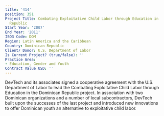 ```yaml
---
title: '414'
position: 351
Project Title: Combating Exploitative Child Labor through Education in the Dominican
  Republic
Start Year: '2007'
End Year: '2011'
ISO3 Code: DOM
Region: Latin America and the Caribbean
Country: Dominican Republic
Client/ Donor: U.S. Department of Labor
Is Current Project? (true/false): ''
Practice Area:
- Education, Gender and Youth
Contract Value USD: ''
---
```


DevTech and its associates signed a cooperative agreement with the U.S. Department of Labor to lead the Combating Exploitative Child Labor through Education in the Dominican Republic project. In association with two Dominican organizations and a number of local subcontractors, DevTech built upon the successes of the last project and introduced new innovations to offer Dominican youth an alternative to exploitative child labor.